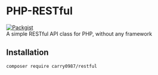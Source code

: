# PHP-RESTful
[![Packgist](https://img.shields.io/packagist/v/carry0987/restful.svg?style=flat-square)](https://packagist.org/packages/carry0987/restful)  
A simple RESTful API class for PHP, without any framework

## Installation
```bash
composer require carry0987/restful
```
